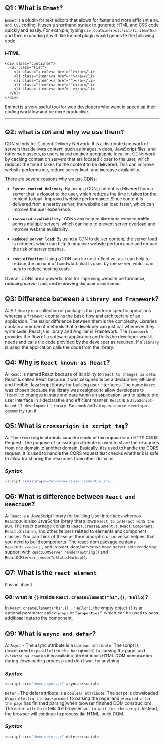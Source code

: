 ## Q1 : What is `Emmet`?

`Emmet` is a plugin for text editors that allows for faster and more efficient `HTML and CSS` coding. It uses a shorthand syntax to generate HTML and CSS code quickly and easily. For example, typing `div.container>ul.list>li.item*5>a` and then expanding it with the Emmet plugin would generate the following code:

### HTML

```
<div class="container">
  <ul class="list">
    <li class="item"><a href=""></a></li>
    <li class="item"><a href=""></a></li>
    <li class="item"><a href=""></a></li>
    <li class="item"><a href=""></a></li>
    <li class="item"><a href=""></a></li>
  </ul>
</div>
```

Emmet is a very useful tool for web developers who want to speed up their coding workflow and be more productive.

---

## Q2: what is `CDN` and why we use them?

CDN stands for Content Delivery Network. It is a distributed network of servers that delivers content, such as images, videos, JavaScript files, and other web assets, to users based on their geographic location.
CDNs work by caching content on servers that are located closer to the user, which reduces the time it takes for the content to be delivered. This can improve website performance, reduce server load, and increase availability.

There are several reasons why we use CDNs:

- **`Faster content delivery`**: By using a CDN, content is delivered from a server that is closest to the user, which reduces the time it takes for the content to load.
  Improved website performance: Since content is delivered from a nearby server, the website can load faster, which can improve the user experience.

- **`Increased availability`** : CDNs can help to distribute website traffic across multiple servers, which can help to prevent server overload and improve website availability.

- **`Reduced server load`**: By using a CDN to deliver content, the server load is reduced, which can help to improve website performance and reduce the risk of server crashes.

- **`cost-effective`**: Using a CDN can be cost-effective, as it can help to reduce the amount of bandwidth that is used by the server, which can help to reduce hosting costs.

Overall, CDNs are a powerful tool for improving website performance, reducing server load, and improving the user experience.

## Q3: Difference between a `Library and Framework`?

A: A `library` is a collection of packages that perform specific operations whereas a `framework` contains the basic flow and architecture of an application. The major difference between them is the complexity. Libraries contain a number of methods that a developer can just call whenever they write code. React js is library and Angular is Framework.
The `framework` provides the flow of a software application and tells the developer what it needs and calls the code provided by the developer as required. If a `library` is used, the application calls the code from the library.

## Q4: Why is `React known as React`?

A: `React` is named React because of its ability to `react to changes in data`.
React is called React because it was designed to be a declarative, efficient, and flexible JavaScript library for building user interfaces.
The name `React` was chosen because the library was designed to allow developers to "react" to changes in state and data within an application, and to update the user interface in a declarative and efficient manner.
`React` is a `JavaScript-based UI development library`. `Facebook` and an `open-source developer community` run it.

## Q5: What is `crossorigin in script tag`?

A: The `crossorigin` attribute sets the mode of the request to an HTTP CORS Request.
The purpose of crossorigin attribute is used to share the resources from one domain to another domain. Basically, it is used to handle the CORS request. It is used to handle the CORS request that checks whether it is safe to allow for sharing the resources from other domains.

### _Syntax_

```sh
<script crossorigin="anonymous|use-credentials">
```

## Q6: What is difference between `React and ReactDOM`?

A: `React` is a JavaScript library for building User Interfaces whereas `ReactDOM` is also JavaScript library that allows `React to interact with the DOM`.
The react package contains `React.createElement()`, `React.Component`, `React.Children`, and other helpers related to elements and component classes. You can think of these as the isomorphic or universal helpers that you need to build components. The react-dom package contains `ReactDOM.render()`, and in react-dom/server we have server-side rendering support with `ReactDOMServer.renderToString()` and `ReactDOMServer.renderToStaticMarkup()`.

## Q7: What is the `react element`

It is an object

### Q8: what is `{}` inside `React.createElement("h1",{},"Hello)`?

In `React.createElement("h1",{}, "Hello")`, the empty object `{}` is an optional parameter called `props` or **"`properties`"**, which can be used to pass additional data to the component.


## Q9: What is `async and defer`?
A: `Async` - The async attribute is a `boolean attribute`. The script is downloaded in `parallel(in the background)` to parsing the page, and `executed as soon` as it is available (do not block HTML DOM construction during downloading process) and don’t wait for anything.
### _Syntax_
```sh
<script src="demo_async.js" async></script>
```

`Defer` - The defer attribute is a `boolean attribute`. The script is downloaded in `parallel(in the background)` to parsing the page, and `executed after the page` has finished parsing(when browser finished DOM construction). The `defer attribute` tells the browser `not to wait for the script`. Instead, the browser will continue to process the HTML, build DOM.
### _Syntax_
```sh
<script src="demo_defer.js" defer></script>
```